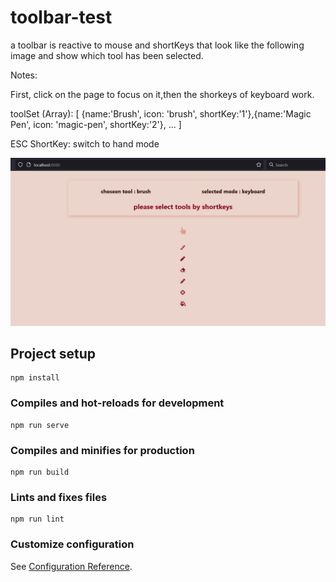 # toolbar-test
a toolbar is reactive to mouse and shortKeys that look like the following image and show which tool has been selected.

Notes:

First, click on the page to focus on it,then the shorkeys of keyboard work.

toolSet (Array): [ {name:'Brush', icon: 'brush', shortKey:'1'},{name:'Magic Pen',
icon: 'magic-pen', shortKey:'2'}, ... ]

ESC ShortKey: switch to hand mode

![demo](https://github.com/atenazr/Toolbar/blob/master/demo/toolbar1.png)




## Project setup
```
npm install
```

### Compiles and hot-reloads for development
```
npm run serve
```

### Compiles and minifies for production
```
npm run build
```

### Lints and fixes files
```
npm run lint
```

### Customize configuration
See [Configuration Reference](https://cli.vuejs.org/config/).
